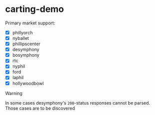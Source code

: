 # carting-demo

Primary market support:
- [x] phillyorch
- [x] nyballet
- [x] phillipscenter
- [x] desymphony
- [x] bosymphony
- [x] rtc
- [x] nyphil
- [x] ford
- [x] laphil
- [x] hollywoodbowl

> [!WARNING]
> In some cases desymphony's `200`-status responses cannot be parsed. Those cases are to be discovered
